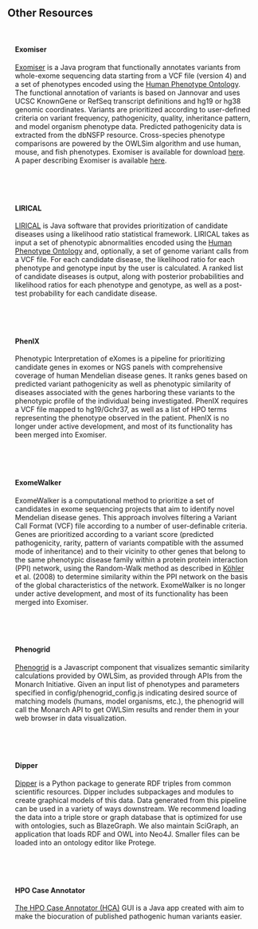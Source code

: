 <div class="container-fluid monarch-view other-tools px-5">

<h2 class="page-title">Other Resources</h2>
    <div class="card">
        <h4>Exomiser</h4>
        <p>
                <a target="_blank" href="https://exomiser.monarchinitiative.org/exomiser/">Exomiser</a>
                is a Java program that functionally annotates variants
                from whole-exome sequencing data starting from a VCF file (version 4) and a set 
                of phenotypes encoded using the <a target="_blank" href="https://hpo.jax.org/app/">Human Phenotype 
                Ontology</a>. The functional annotation of variants is based on Jannovar and uses UCSC
                KnownGene or RefSeq transcript definitions and hg19 or hg38 genomic coordinates. Variants 
                are prioritized according to user-defined criteria on variant frequency, pathogenicity, 
                quality, inheritance pattern, and model organism phenotype data. Predicted pathogenicity data is extracted
                from the dbNSFP resource. Cross-species phenotype comparisons are
                powered by the OWLSim algorithm and use human, mouse, 
                and fish phenotypes. Exomiser is available for download <a target="_blank" href="https://github.com/exomiser/Exomiser"> 
                here</a>. A paper describing 
                Exomiser is available <a target="_blank" href="http://genome.cshlp.org/content/24/2/340.long">here</a>.
        </p>
    </div>
    <div class="card">
            <h4>LIRICAL</h4>
            <p>
                <a target="_blank" href="https://lirical.readthedocs.io/en/latest/">LIRICAL</a>
                is Java software that provides prioritization of candidate diseases using a likelihood 
                ratio statistical framework. LIRICAL takes as input a set of phenotypic abnormalities
                encoded using the <a target="_blank" href="https://hpo.jax.org/app/">Human Phenotype Ontology</a> 
                and, optionally, a set of genome variant calls from a VCF file. For each candidate 
                disease, the likelihood ratio for each phenotype and genotype input by the user is
                calculated. A ranked list of candidate diseases is output, along with posterior
                probabilities and likelihood ratios for each phenotype and genotype, as well as a
                post-test probability for each candidate disease.
            </p>
    </div>
    <div class="card">
        <h4>PhenIX</h4>
        <p>
          Phenotypic Interpretation of eXomes
          is a pipeline for prioritizing candidate genes in exomes or NGS panels with
          comprehensive coverage of human Mendelian disease genes. It ranks genes
          based on predicted variant pathogenicity as well as phenotypic similarity
          of diseases associated with the genes harboring these variants to the
          phenotypic profile of the individual being investigated. PhenIX requires
          a VCF file mapped to hg19/Gchr37, as well as a list of HPO terms representing
          the phenotype observed in the patient. PhenIX is no longer under active development, and 
          most of its functionality has been merged into Exomiser.
        </p>
    </div>
    <div class="card">
            <h4>ExomeWalker</h4>
            <p>
              ExomeWalker is a computational method to prioritize a set of candidates
              in exome sequencing projects that aim to identify novel Mendelian
              disease genes. This approach involves filtering a Variant Call Format
              (VCF) file according to a number of user-definable criteria.<br>
              Genes are prioritized according to a variant score (predicted pathogenicity,
              rarity, pattern of variants compatible with the assumed mode of
              inheritance) and to their vicinity to other genes that belong to the
              same phenotypic disease family within a protein protein interaction
              (PPI) network, using the Random-Walk method as described in
              <a target="_blank" href="http://www.ncbi.nlm.nih.gov/pmc/articles/PMC2427257/">Köhler</a>
              et al. (2008) to determine similarity within the PPI network on the basis
              of the global characteristics of the network. ExomeWalker is no longer under
              active development, and most of its functionality has been merged into Exomiser.
            </p>
    </div>
    <div class="card">
            <h4>Phenogrid</h4>
            <p><a target="_blank" href="https://github.com/monarch-initiative/phenogrid">Phenogrid</a> is a Javascript component that
            visualizes semantic similarity calculations provided by OWLSim,
            as provided through APIs from the Monarch Initiative. Given an input list of phenotypes and parameters 
            specified in config/phenogrid_config.js indicating desired source of matching models (humans, model
            organisms, etc.), the phenogrid will call the Monarch API to get OWLSim results and render them in your web
            browser in data visualization.</p>
    </div>
    <div class="card">
            <h4>Dipper</h4>
            <p><a target="_blank" href="https://github.com/monarch-initiative/dipper">Dipper</a> is a Python package to generate RDF 
            triples from common scientific resources. Dipper includes subpackages and modules to create graphical models
            of this data. Data generated from this pipeline can be used in a variety of ways downstream. We recommend
            loading the data into a triple store or graph database that is optimized for use with ontologies, such as
            BlazeGraph. We also maintain SciGraph, an application that loads RDF and OWL into Neo4J. Smaller files can
            be loaded into an ontology editor like Protege.</p>
    </div>
    <div class="card">
            <h4>HPO Case Annotator</h4>
            <p>
            <a target="_blank" href="https://github.com/monarch-initiative/HpoCaseAnnotator">The HPO Case Annotator (HCA)</a> GUI is a
            Java app created with aim to make the biocuration of published pathogenic human variants easier.
            </p>
    </div></div>

<style lang="scss">
@import "~@/style/variables";

.other-tools .card { 
    padding: 15px;
    border: 5px solid $monarch-bg-color;
    margin-bottom: 15px;
}

</style>

